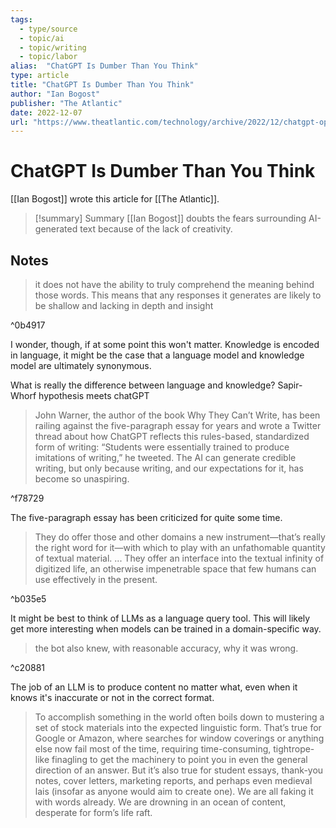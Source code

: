 ```yaml
---
tags:
  - type/source
  - topic/ai
  - topic/writing
  - topic/labor
alias:  "ChatGPT Is Dumber Than You Think"
type: article
title: "ChatGPT Is Dumber Than You Think"
author: "Ian Bogost"
publisher: "The Atlantic"
date: 2022-12-07
url: "https://www.theatlantic.com/technology/archive/2022/12/chatgpt-openai-artificial-intelligence-writing-ethics/672386/"
---
```

# ChatGPT Is Dumber Than You Think
[[Ian Bogost]] wrote this article for [[The Atlantic]].

> [!summary] Summary
> [[Ian Bogost]] doubts the fears surrounding AI-generated text because of the lack of creativity.

## Notes
> it does not have the ability to truly comprehend the meaning behind those words. This means that any responses it generates are likely to be shallow and lacking in depth and insight

^0b4917

I wonder, though, if at some point this won't matter. Knowledge is encoded in language, it might be the case that a language model and knowledge model are ultimately synonymous.

What is really the difference between language and knowledge? Sapir-Whorf hypothesis meets chatGPT

> John Warner, the author of the book Why They Can’t Write, has been railing against the five-paragraph essay for years and wrote a Twitter thread about how ChatGPT reflects this rules-based, standardized form of writing: “Students were essentially trained to produce imitations of writing,” he tweeted. The AI can generate credible writing, but only because writing, and our expectations for it, has become so unaspiring.

^f78729

The five-paragraph essay has been criticized for quite some time.

> They do offer those and other domains a new instrument—that’s really the right word for it—with which to play with an unfathomable quantity of textual material. ... They offer an interface into the textual infinity of digitized life, an otherwise impenetrable space that few humans can use effectively in the present.

^b035e5

It might be best to think of LLMs as a language query tool. This will likely get more interesting when models can be trained in a domain-specific way.

> the bot also knew, with reasonable accuracy, why it was wrong.

^c20881

The job of an LLM is to produce content no matter what, even when it knows it's inaccurate or not in the correct format.

> To accomplish something in the world often boils down to mustering a set of stock materials into the expected linguistic form. That’s true for Google or Amazon, where searches for window coverings or anything else now fail most of the time, requiring time-consuming, tightrope-like finagling to get the machinery to point you in even the general direction of an answer. But it’s also true for student essays, thank-you notes, cover letters, marketing reports, and perhaps even medieval lais (insofar as anyone would aim to create one). We are all faking it with words already. We are drowning in an ocean of content, desperate for form’s life raft.

